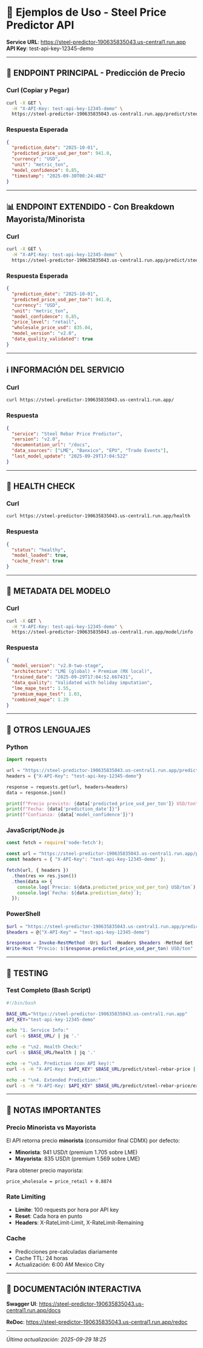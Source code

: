 # 🚀 Ejemplos de Uso - Steel Price Predictor API

**Service URL**: https://steel-predictor-190635835043.us-central1.run.app  
**API Key**: test-api-key-12345-demo

---

## 🎯 ENDPOINT PRINCIPAL - Predicción de Precio

### Curl (Copiar y Pegar)
```bash
curl -X GET \
  -H "X-API-Key: test-api-key-12345-demo" \
  https://steel-predictor-190635835043.us-central1.run.app/predict/steel-rebar-price
```

### Respuesta Esperada
```json
{
  "prediction_date": "2025-10-01",
  "predicted_price_usd_per_ton": 941.0,
  "currency": "USD",
  "unit": "metric_ton",
  "model_confidence": 0.85,
  "timestamp": "2025-09-30T00:24:48Z"
}
```

---

## 📊 ENDPOINT EXTENDIDO - Con Breakdown Mayorista/Minorista

### Curl
```bash
curl -X GET \
  -H "X-API-Key: test-api-key-12345-demo" \
  https://steel-predictor-190635835043.us-central1.run.app/predict/steel-rebar-price/extended
```

### Respuesta Esperada
```json
{
  "prediction_date": "2025-10-01",
  "predicted_price_usd_per_ton": 941.0,
  "currency": "USD",
  "unit": "metric_ton",
  "model_confidence": 0.85,
  "price_level": "retail",
  "wholesale_price_usd": 835.04,
  "model_version": "v2.0",
  "data_quality_validated": true
}
```

---

## ℹ️ INFORMACIÓN DEL SERVICIO

### Curl
```bash
curl https://steel-predictor-190635835043.us-central1.run.app/
```

### Respuesta
```json
{
  "service": "Steel Rebar Price Predictor",
  "version": "v2.0",
  "documentation_url": "/docs",
  "data_sources": ["LME", "Banxico", "EPU", "Trade Events"],
  "last_model_update": "2025-09-29T17:04:52Z"
}
```

---

## 🏥 HEALTH CHECK

### Curl
```bash
curl https://steel-predictor-190635835043.us-central1.run.app/health
```

### Respuesta
```json
{
  "status": "healthy",
  "model_loaded": true,
  "cache_fresh": true
}
```

---

## 🔧 METADATA DEL MODELO

### Curl
```bash
curl -X GET \
  -H "X-API-Key: test-api-key-12345-demo" \
  https://steel-predictor-190635835043.us-central1.run.app/model/info
```

### Respuesta
```json
{
  "model_version": "v2.0-two-stage",
  "architecture": "LME (global) + Premium (MX local)",
  "trained_date": "2025-09-29T17:04:52.667431",
  "data_quality": "Validated with holiday imputation",
  "lme_mape_test": 1.55,
  "premium_mape_test": 1.03,
  "combined_mape": 1.29
}
```

---

## 📱 OTROS LENGUAJES

### Python
```python
import requests

url = "https://steel-predictor-190635835043.us-central1.run.app/predict/steel-rebar-price"
headers = {"X-API-Key": "test-api-key-12345-demo"}

response = requests.get(url, headers=headers)
data = response.json()

print(f"Precio previsto: {data['predicted_price_usd_per_ton']} USD/ton")
print(f"Fecha: {data['prediction_date']}")
print(f"Confianza: {data['model_confidence']}")
```

### JavaScript/Node.js
```javascript
const fetch = require('node-fetch');

const url = "https://steel-predictor-190635835043.us-central1.run.app/predict/steel-rebar-price";
const headers = { "X-API-Key": "test-api-key-12345-demo" };

fetch(url, { headers })
  .then(res => res.json())
  .then(data => {
    console.log(`Precio: ${data.predicted_price_usd_per_ton} USD/ton`);
    console.log(`Fecha: ${data.prediction_date}`);
  });
```

### PowerShell
```powershell
$url = "https://steel-predictor-190635835043.us-central1.run.app/predict/steel-rebar-price"
$headers = @{"X-API-Key" = "test-api-key-12345-demo"}

$response = Invoke-RestMethod -Uri $url -Headers $headers -Method Get
Write-Host "Precio: $($response.predicted_price_usd_per_ton) USD/ton"
```

---

## 🧪 TESTING

### Test Completo (Bash Script)
```bash
#!/bin/bash

BASE_URL="https://steel-predictor-190635835043.us-central1.run.app"
API_KEY="test-api-key-12345-demo"

echo "1. Service Info:"
curl -s $BASE_URL/ | jq '.'

echo -e "\n2. Health Check:"
curl -s $BASE_URL/health | jq '.'

echo -e "\n3. Prediction (con API key):"
curl -s -H "X-API-Key: $API_KEY" $BASE_URL/predict/steel-rebar-price | jq '.'

echo -e "\n4. Extended Prediction:"
curl -s -H "X-API-Key: $API_KEY" $BASE_URL/predict/steel-rebar-price/extended | jq '.'
```

---

## 📝 NOTAS IMPORTANTES

### Precio Minorista vs Mayorista
El API retorna precio **minorista** (consumidor final CDMX) por defecto:
- **Minorista**: 941 USD/t (premium 1.705 sobre LME)
- **Mayorista**: 835 USD/t (premium 1.569 sobre LME)

Para obtener precio mayorista:
```
price_wholesale = price_retail × 0.8874
```

### Rate Limiting
- **Límite**: 100 requests por hora por API key
- **Reset**: Cada hora en punto
- **Headers**: X-RateLimit-Limit, X-RateLimit-Remaining

### Cache
- Predicciones pre-calculadas diariamente
- Cache TTL: 24 horas
- Actualización: 6:00 AM Mexico City

---

## 🔗 DOCUMENTACIÓN INTERACTIVA

**Swagger UI**:
https://steel-predictor-190635835043.us-central1.run.app/docs

**ReDoc**:
https://steel-predictor-190635835043.us-central1.run.app/redoc

---

*Última actualización: 2025-09-29 18:25*
